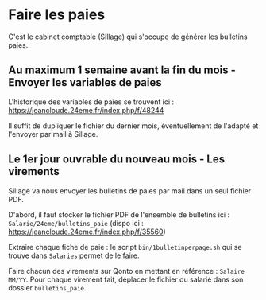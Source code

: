 # Faire les paies

C'est le cabinet comptable (Sillage) qui s'occupe de générer les bulletins paies.

## Au maximum 1 semaine avant la fin du mois - Envoyer les variables de paies

L'historique des variables de paies se trouvent ici : https://jeancloude.24eme.fr/index.php/f/48244

Il suffit de dupliquer le fichier du dernier mois, éventuellement de l'adapté et l'envoyer par mail à Sillage.
       
## Le 1er jour ouvrable du nouveau mois - Les virements

Sillage va nous envoyer les bulletins de paies par mail dans un seul fichier PDF.

D'abord, il faut stocker le fichier PDF de l'ensemble de bulletins ici : `Salarie/24eme/bulletins_paie` (dispo ici : <https://jeancloude.24eme.fr/index.php/f/35560>)

Extraire chaque fiche de paie : le script `bin/1bulletinperpage.sh` qui se trouve dans `Salaries` permet de le faire.

Faire chacun des virements sur Qonto en mettant en référence : `Salaire MM/YY`. Pour chaque virement fait, déplacer le fichier du salarié dans son dossier `bulletins_paie`.

